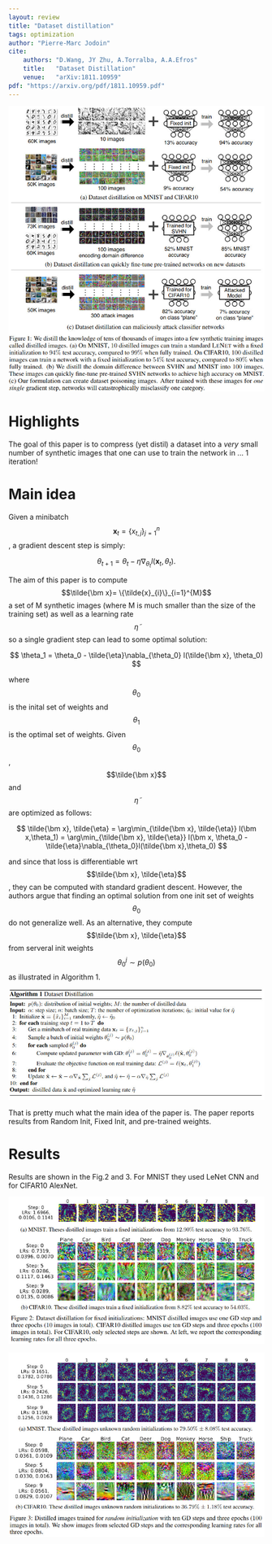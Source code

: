 ```yaml
---
layout: review
title: "Dataset distillation"
tags: optimization 
author: "Pierre-Marc Jodoin"
cite:
    authors: "D.Wang, JY Zhu, A.Torralba, A.A.Efros"
    title:   "Dataset Distillation"
    venue:   "arXiv:1811.10959"
pdf: "https://arxiv.org/pdf/1811.10959.pdf"
---
```



![](/article/images/datasetdistill/sc01.jpg)

# Highlights

The goal of this paper is to compress (yet distil) a dataset into a *very* small number of synthetic images that one can use to train the network in ... 1 iteration!  

# Main idea 

Given a minibatch $$\bm x_{t} = \{x_{t,j}\}_{j=1}^{n}$$, a gradient descent step is simply:

$$
\theta_{t+1} = \theta_{t} - \eta \nabla_{\theta_t}l(\bm x_{t},\theta_{t}).
$$

The aim of this paper is to compute $$\tilde{\bm x}= \{\tilde{x}_{i}\}_{i=1}^{M}$$ a set of M synthetic images (where M is much smaller than the size of the training set) as well as a learning rate $$\tilde{\eta}$$ so a single gradient step can lead to some optimal solution:

$$
\theta_1 = \theta_0 - \tilde{\eta}\nabla_{\theta_0} l(\tilde{\bm x}, \theta_0)
$$

where $$\theta_0$$ is the inital set of weights and $$\theta_1$$ is the optimal set of weights.  Given $$\theta_0$$, $$\tilde{\bm x}$$ and $$\tilde{\eta}$$ are optimized as follows:

$$
\tilde{\bm x}, \tilde{\eta} = \arg\min_{\tilde{\bm x}, \tilde{\eta}} l(\bm x,\theta_1) = 
\arg\min_{\tilde{\bm x}, \tilde{\eta}} l(\bm x, \theta_0 - \tilde{\eta}\nabla_{\theta_0}l(\tilde{\bm x},\theta_0)
$$

and since that loss is differentiable wrt $$\tilde{\bm x}, \tilde{\eta}$$, they can be computed with standard gradient descent.  However, the authors argue that finding an optimal solution from one init set of weights $$\theta_0$$ do not generalize well.  As an alternative, they compute $$\tilde{\bm x}, \tilde{\eta}$$ from serveral init weights $$\theta_0^j \sim p(\theta_0)$$ as illustrated in Algorithm 1. 


![](/article/images/datasetdistill/sc02.jpg)

That is pretty much what the main idea of the paper is.  The paper reports results from Random Init, Fixed Init, and pre-trained weights.


# Results
Results are shown in the Fig.2 and 3.  For MNIST they used LeNet CNN and for CIFAR10 AlexNet.  

![](/article/images/datasetdistill/sc03.jpg)



![](/article/images/datasetdistill/sc04.jpg)

